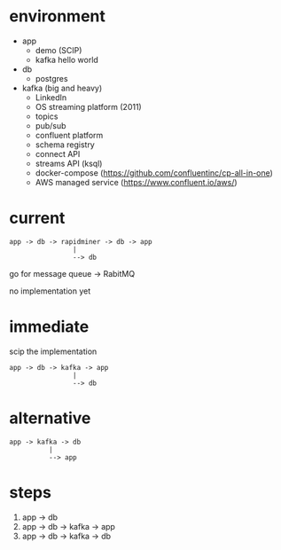 # environment
- app
  - demo (SCIP)
  - kafka hello world
- db
  - postgres
- kafka (big and heavy)
  - LinkedIn
  - OS streaming platform (2011)
  - topics
  - pub/sub
  - confluent platform
  - schema registry
  - connect API
  - streams API (ksql)
  - docker-compose (https://github.com/confluentinc/cp-all-in-one)
  - AWS managed service (https://www.confluent.io/aws/)


# current
```
app -> db -> rapidminer -> db -> app
                |
                --> db
```
go for message queue -> RabitMQ

no implementation yet

# immediate

scip the implementation

```
app -> db -> kafka -> app
                |
                --> db
```

# alternative
```
app -> kafka -> db
          |
          --> app
```

# steps

1. app -> db
1. app -> db -> kafka -> app
1. app -> db -> kafka -> db
